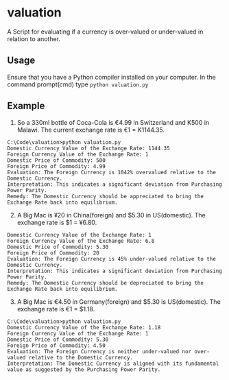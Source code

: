 # valuation
A Script for evaluating if a currency is over-valued or under-valued in relation to another.
## Usage
Ensure that you have a Python compiler installed on your computer. In the command prompt(cmd) type 
```python valuation.py```
## Example
1. So a 330ml bottle of Coca-Cola is €4.99 in Switzerland and K500 in Malawi. The current exchange rate is €1 = K1144.35.
```
C:\Code\valuation>python valuation.py
Domestic Currency Value of the Exchange Rate: 1144.35
Foreign Currency Value of the Exchange Rate: 1
Domestic Price of Commodity: 500
Foreign Price of Commodity: 4.99
Evaluation: The Foreign Currency is 1042% overvalued relative to the Domestic Currency.
Interpretation: This indicates a significant deviation from Purchasing Power Parity.
Remedy: The Domestic Currency should be appreciated to bring the Exchange Rate back into equilibrium.
```

2. A Big Mac is ¥20 in China(foreign) and $5.30 in US(domestic). The exchange rate is $1 = ¥6.80.
```C:\Code\valuation>python valuation.py
Domestic Currency Value of the Exchange Rate: 1
Foreign Currency Value of the Exchange Rate: 6.8
Domestic Price of Commodity: 5.30
Foreign Price of Commodity: 20
Evaluation: The Foreign Currency is 45% under-valued relative to the Domestic Currency.
Interpretation: This indicates a significant deviation from Purchasing Power Parity.
Remedy: The Domestic Currency should be depreciated to bring the Exchange Rate back into equilibrium.
```

3. A Big Mac is €4.50 in Germany(foreign) and $5.30 is US(domestic). The exchange rate is €1 = $1.18.
```
C:\Code\valuation>python valuation.py
Domestic Currency Value of the Exchange Rate: 1.18
Foreign Currency Value of the Exchange Rate: 1
Domestic Price of Commodity: 5.30
Foreign Price of Commodity: 4.50
Evaluation: The Foreign Currency is neither under-valued nor over-valued relative to the Domestic Currency.
Interpretation: The Domestic Currency is aligned with its fundamental value as suggested by the Purchasing Power Parity.
```
